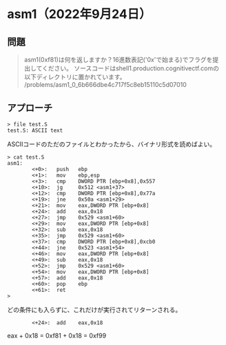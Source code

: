 # asm1（2022年9月24日）

## 問題

> asm1(0xf81)は何を返しますか？16進数表記('0x'で始まる)でフラグを提出してください。
ソースコードはshell1.production.cognitivectf.comの以下ディレクトリに置かれています。
/problems/asm1_0_6b666dbe4c717f5c8eb15110c5d07010

## アプローチ

```shell
> file test.S 
test.S: ASCII text
```

ASCIIコードのただのファイルとわかったから、バイナリ形式を読めばよい。


```shell
> cat test.S 
asm1:
        <+0>:   push   ebp
        <+1>:   mov    ebp,esp
        <+3>:   cmp    DWORD PTR [ebp+0x8],0x557
        <+10>:  jg     0x512 <asm1+37>
        <+12>:  cmp    DWORD PTR [ebp+0x8],0x77a
        <+19>:  jne    0x50a <asm1+29>
        <+21>:  mov    eax,DWORD PTR [ebp+0x8]
        <+24>:  add    eax,0x18
        <+27>:  jmp    0x529 <asm1+60>
        <+29>:  mov    eax,DWORD PTR [ebp+0x8]
        <+32>:  sub    eax,0x18
        <+35>:  jmp    0x529 <asm1+60>
        <+37>:  cmp    DWORD PTR [ebp+0x8],0xcb0
        <+44>:  jne    0x523 <asm1+54>
        <+46>:  mov    eax,DWORD PTR [ebp+0x8]
        <+49>:  sub    eax,0x18
        <+52>:  jmp    0x529 <asm1+60>
        <+54>:  mov    eax,DWORD PTR [ebp+0x8]
        <+57>:  add    eax,0x18
        <+60>:  pop    ebp
        <+61>:  ret    
> 
```

どの条件にも入らずに、これだけが実行されてリターンされる。

```
        <+24>:  add    eax,0x18
```

eax + 0x18 = 0xf81 + 0x18 = 0xf99
